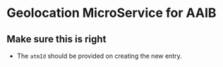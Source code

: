 # Geolocation MicroService for AAIB

## Make sure this is right

- The `atmId` should be provided on creating the new entry.
